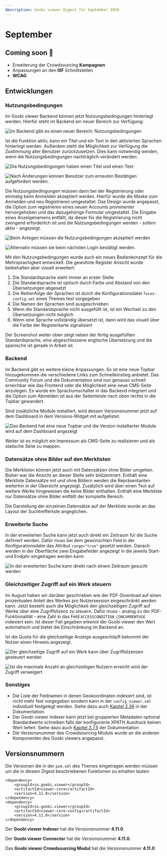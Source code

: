 ```yaml
---
description: Goobi viewer Digest für September 2020
---
```


# September

## Coming soon 🚀 

* Erweiterung der Crowdsourcing **Kampagnen**
* Anpassungen an den **IIIF** Schnittstellen
* **WCAG**

## Entwicklungen

### Nutzungsbedingungen

Im Goobi viewer Backend können jetzt Nutzungsbedingungen hinterlegt werden. Hierfür steht im Backend ein neuer Bereich zur Verfügung:

![Im Backend gibt es einen neuer Bereich: Nutzungsbedingungen](../.gitbook/assets/2020-09_terms_of_use_disabled.png)

Ist die Funktion aktiv, kann ein Titel und ein Text in den aktivierten Sprachen hinterlegt werden. Außerdem steht die Möglichkeit zur Verfügung die Zustimmung aller Benutzer zurückzusetzen. Dies kann notwendig werden, wenn die Nutzungsbedingungen nachträglich verändert werden.

![Die Nutzungsbedingungen haben einen Titel und einen Text](../.gitbook/assets/2020-09_terms_of_use_enabled_top.png)

![Nach &#xC4;nderungen k&#xF6;nnen Benutzer zum erneuten Best&#xE4;tigen aufgefordert werden.](../.gitbook/assets/2020-09_terms_of_use_enabled_bottom.png)

Die Nutzungsbedingungen müssen dann bei der Registrierung oder einmalig beim Anmelden akzeptiert werden. Hierfür wurde die Maske zum Anmelden und neu Registrieren umgestaltet. Das Design wurde angepasst, die Option zum registrieren eines neuen Accounts prominenter hervorgehoben und das dazugehörige Formular umgestaltet. Die Eingabe eines Anzeigenamens entfällt, da dieser für die Registrierung nicht zwingend erforderlich ist und die Nutzungsbedingungen werden - sofern aktiv - angezeigt.

![Beim Anlegen m&#xFC;ssen die Nutzungsbedingungen akzeptiert werden](../.gitbook/assets/2020-09_modal_register_account.png)

![Alternativ m&#xFC;ssen sie beim n&#xE4;chsten Login best&#xE4;tigt werden.](../.gitbook/assets/2020-09_modal_terms_of_use.png)

Mit den Nutzungsbedingungen wurde auch ein neues Bedienkonzept für die Mehrsprachigkeit entwickelt. Die gewohnte Register Ansicht wurde beibehalten aber visuell erweitert: 

1. Die Standardsprache steht immer an erster Stelle
2. Die Standardsprache ist optisch durch Farbe und Abstand von den Übersetzungen abgesetzt
3. Die Reihenfolge der Sprachen ist durch die Konfigurationsdatei `faces-config.xml` eines Themes fest vorgegeben
4. Die Namen der Sprachen sind ausgeschrieben
5. Wenn die Standardsprache nicht ausgefüllt ist, ist ein Wechsel zu den Übersetzungen nicht möglich
6. Wenn eine Sprache vollständig übersetzt ist, dann wird das visuell über die Farbe der Registerkarte signalisiert

Der Screenshot weiter oben zeigt neben der fertig ausgefüllten Standardsprache, eine abgeschlossene englische Übersetzung und die spanische ist gerade in Arbeit ist.

### Backend

Im Backend gibt es weitere kleine Anpassungen. So ist eine neue Topbar hinzugekommen die verschiedene Links zum Schnelleinstieg anbietet. Das Community Forum und die Dokumentation sind nun genauso schnell erreichbar wie das Frontend oder die Möglichkeit eine neue CMS-Seite anzulegen. Es wurde ein Sprachumschalter in das Backend integriert und die Option zum Abmelden ist aus der Seitenleiste nach oben rechts in die Topbar gewandert.

Sind zusätzliche Module installiert, wird dessen Versionsnummer jetzt auf dem Dashboard in dem Versions-Widget mit aufgelistet.

![Das Backend hat eine neue Topbar und die Version installierter Module wird auf dem Dashboard angezeigt](../.gitbook/assets/2020-09_dashboard_with_module_version.png)

Weiter ist es möglich ein Impressum als CMS-Seite zu realisieren und als statische Seite zu mappen.

### Datensätze ohne Bilder auf den Merklisten

Die Merklisten können jetzt auch mit Datensätzen ohne Bilder umgehen. Bisher war die Ansicht an dieser Stelle sehr bildzentriert. Enthält eine Merkliste Datensätze mit und ohne Bildern werden die Repräsentanten weiterhin in der Übersicht angezeigt. Zusätzlich wird über einen Text auf weitere Werke hingewiesen die keine Bilder enthalten. Enthält eine Merkliste nur Datensätze ohne Bilder entfällt der komplette Bereich.

Die Darstellung der einzelnen Datensätze auf der Merkliste wurde an das Layout der Suchtrefferliste angeglichen.

### Erweiterte Suche

In der erweiterten Suche kann jetzt auch direkt ein Zeitraum für die Suche definiert werden. Dafür muss bei dem gewünschten Feld in der Konfigurationsdatei das Attribut `range="true"` gesetzt werden. Danach werden in der Oberfläche zwei Eingabefelder angezeigt in die jeweils Start- und Endjahr eingetragen werden kann

![In der erweiterten Suche kann direkt nach einem Zeitraum gesucht werden](../.gitbook/assets/2020-09_advanced_search_time_range.png)

### Gleichzeitiger Zugriff auf ein Werk steuern

Im August haben wir darüber geschrieben wie der PDF-Download auf einen prozentualen Anteil des Werkes pro Nutzersession eingeschränkt werden kann. Jetzt besteht auch die Möglichkeit den gleichzeitigen Zugriff auf Werke über eine Zugriffslizenz zu steuern. Dafür muss - analog zu der PDF-Funktionalität - eine Zahl in das Feld `ACCESSCONDITION_CONCURRENTUSE` indexiert sein. Ist dieser Fall gegeben erkennt der Goobi viewer den Wert automatisch und bietet die Einschränkung im Backend an.

Ist die Quota für die gleichzeitige Anzeige ausgeschöpft bekommt der Nutzer einen Hinweis angezeigt.

![Der gleichzeitige Zugriff auf ein Werk kann &#xFC;ber Zugriffslizenzen gesteuert werden](../.gitbook/assets/2020-09_concurrent_access_backend.png)

![Ist die maximale Anzahl an gleichzeitigen Nutzern erreicht wird der Zugriff verweigert](../.gitbook/assets/2020-09_concurrent_access_denied.png)

### Sonstiges

* Die Liste der Feldnamen in denen Geokoordinaten indexiert sind, ist nicht mehr fest vorgegeben sondern kann in der `config_viewer.xml` individuell festgelegt werden. Siehe dazu auch [Kapitel 2.36](https://docs.goobi.io/goobi-viewer-de/2/2.36) in der Dokumentation.
* Der Goobi viewer Indexer kann jetzt bei gruppierten Metadaten optional Standardwerte schreiben falls der konfigurierte XPATH Ausdruck keinen Wert liefert. Siehe dazu auch [Kapitel 3.7.5](https://docs.goobi.io/goobi-viewer-de/3/3.7#3-7-5-parameter-parameter-groupentity) der Dokumentation
* Die Versionsnummer des Crowdsourcing Moduls wurde an die anderen Komponenten des Goobi viewers angepasst.

## Versionsnummern

Die Versionen die in der `pom.xml` des Themes eingetragen werden müssen um die in diesem Digest beschriebenen Funktionen zu erhalten lauten:

```markup
<dependency>
    <groupId>io.goobi.viewer</groupId>
    <artifactId>viewer-core</artifactId>
    <version>4.11.0</version>
</dependency>
<dependency>
    <groupId>io.goobi.viewer</groupId>
    <artifactId>viewer-core-config</artifactId>
    <version>4.11.0</version>
</dependency>
```

Der **Goobi viewer Indexer** hat die Versionsnummer **4.11.0**.

Der **Goobi viewer Connector** hat die Versionsnummer **4.11.0**.

Das **Goobi viewer Crowdsourcing Modul** hat die Versionsnummer **4.11.0**


